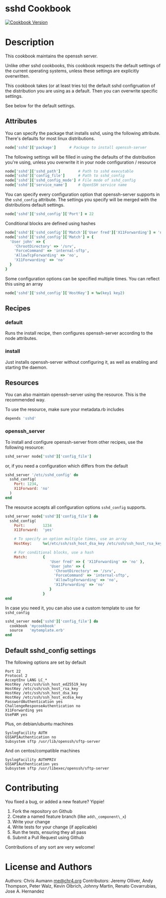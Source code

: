 # sshd Cookbook

[![Cookbook Version](https://img.shields.io/cookbook/v/sshd.svg)](https://supermarket.chef.io/cookbooks/sshd)

# Description

This cookbook maintains the openssh server.

Unlike other sshd cookbooks, this cookbook respects the default settings of the
current operating systems, unless these settings are explicitly overwritten.

This cookbook takes (or at least tries to) the default sshd configruation of the
distribution you are using as a default. Then you can overwrite specific
settings.

See below for the default settings.


## Attributes

You can specify the package that installs sshd, using the following attribute.
There's  defaults for most linux distributions.

```ruby
node['sshd']['package']      # Package to install openssh-server
```

The following settings will be filled in using the defaults of the distribution you're using, unless you overwrite it in your node configuration / resource

```ruby
node['sshd']['sshd_path']        # Path to sshd executable
node['sshd']['config_file']      # Path to sshd_config
node['sshd']['sshd_config_mode'] # File mode of sshd_config
node['sshd']['service_name']     # OpenSSH service name
```

You can specify every configuration option that openssh-server supports in the
`sshd_config` attribute. The settings you specify will be merged with the
distributions default settings.

```ruby
node['sshd']['sshd_config']['Port'] = 22
```

Conditional blocks are defined using hashes

```ruby
node['sshd']['sshd_config']['Match']['User fred']['X11Forwarding'] = 'no'
node['sshd']['sshd_config']['Match'] = {
  'User john' => {
    'ChrootDirectory' => '/srv',
    'ForceCommand' => 'internal-sftp',
    'AllowTcpForwarding' => 'no',
    'X11Forwarding' => 'no'
  }
}
```

Some configuration options can be specified multiple times. You can reflect this
using an array

```ruby
node['sshd']['sshd_config']['HostKey'] = %w(key1 key2)
```


## Recipes

### default

Runs the install recipe, then configures openssh-server according to the node attributes.

### install

Just installs openssh-server without configuring it, as well as enabling and starting the daemon.


## Resources

You can also maintain openssh-server using the resource. This is the
recommended way.

To use the resource, make sure your metadata.rb includes

```ruby
depends 'sshd'
```

### openssh\_server

To install and configure openssh-server from other recipes, use the following resource:

```ruby
sshd_server node['sshd']['config_file']
```

or, if you need a configuration which differs from the default

```ruby
sshd_server '/etc/sshd_config' do
  sshd_config(
    Port: 1234,
    X11Forward: 'no'
  )
end
```

The resource accepts all configuration options `sshd_config` supports.

```ruby
sshd_server node['sshd']['config_file'] do
  sshd_config(
    Port:        1234
    X11Forward:  'yes'

    # To specify an option multiple times, use an array
    HostKey:     %w(/etc/ssh/ssh_host_dsa_key /etc/ssh/ssh_host_rsa_key)

    # For conditional blocks, use a hash
    Match:       {
                    'User fred' => { 'X11Forwarding' => 'no' },
                    'User john' => {
                      'ChrootDirectory' => '/srv',
                      'ForceCommand' => 'internal-sftp',
                      'AllowTcpForwarding' => 'no',
                      'X11Forwarding' => 'no'
                    }
                 }
end
```

In case you need it, you can also use a custom template to use for `sshd_config`

```ruby
sshd_server node['sshd']['config_file'] do
  cookbook 'mycookbook'
  source   'mytemplate.erb'
end
```


## Default sshd\_config settings

The following options are set by default

```
Port 22
Protocol 2
AcceptEnv LANG LC_*
HostKey /etc/ssh/ssh_host_ed25519_key
HostKey /etc/ssh/ssh_host_rsa_key
HostKey /etc/ssh/ssh_host_dsa_key
HostKey /etc/ssh/ssh_host_ecdsa_key
PasswordAuthentication yes
ChallengeResponseAuthentication no
X11Forwarding yes
UsePAM yes
```

Plus, on debian/ubuntu machines

```
SyslogFacility AUTH
GSSAPIAuthentication no
Subsystem sftp /usr/lib/openssh/sftp-server
```

And on centos/compatible machines

```
SyslogFacility AUTHPRIV
GSSAPIAuthentication yes
Subsystem sftp /usr/libexec/openssh/sftp-server
```

# Contributing

You fixed a bug, or added a new feature? Yippie!

1. Fork the repository on Github
2. Create a named feature branch (like `add\_component\_x`)
3. Write your change
4. Write tests for your change (if applicable)
5. Run the tests, ensuring they all pass
6. Submit a Pull Request using Github

Contributions of any sort are very welcome!

# License and Authors

Authors: Chris Aumann <me@chr4.org>
Contributors: Jeremy Olliver, Andy Thompson, Peter Walz, Kevin Olbrich, Johnny Martin, Renato Covarrubias, Jose A. Hernandez
